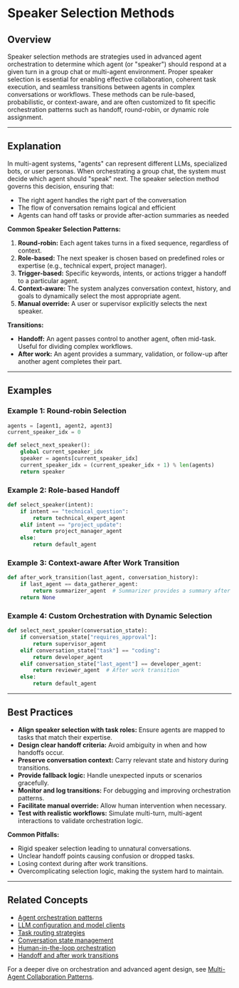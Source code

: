 # Speaker Selection Methods

## Overview

Speaker selection methods are strategies used in advanced agent orchestration to determine which agent (or "speaker") should respond at a given turn in a group chat or multi-agent environment. Proper speaker selection is essential for enabling effective collaboration, coherent task execution, and seamless transitions between agents in complex conversations or workflows. These methods can be rule-based, probabilistic, or context-aware, and are often customized to fit specific orchestration patterns such as handoff, round-robin, or dynamic role assignment.

---

## Explanation

In multi-agent systems, "agents" can represent different LLMs, specialized bots, or user personas. When orchestrating a group chat, the system must decide which agent should "speak" next. The speaker selection method governs this decision, ensuring that:

- The right agent handles the right part of the conversation
- The flow of conversation remains logical and efficient
- Agents can hand off tasks or provide after-action summaries as needed

**Common Speaker Selection Patterns:**

1. **Round-robin:** Each agent takes turns in a fixed sequence, regardless of context.
2. **Role-based:** The next speaker is chosen based on predefined roles or expertise (e.g., technical expert, project manager).
3. **Trigger-based:** Specific keywords, intents, or actions trigger a handoff to a particular agent.
4. **Context-aware:** The system analyzes conversation context, history, and goals to dynamically select the most appropriate agent.
5. **Manual override:** A user or supervisor explicitly selects the next speaker.

**Transitions:**

- **Handoff:** An agent passes control to another agent, often mid-task. Useful for dividing complex workflows.
- **After work:** An agent provides a summary, validation, or follow-up after another agent completes their part.

---

## Examples

### Example 1: Round-robin Selection

```python
agents = [agent1, agent2, agent3]
current_speaker_idx = 0

def select_next_speaker():
    global current_speaker_idx
    speaker = agents[current_speaker_idx]
    current_speaker_idx = (current_speaker_idx + 1) % len(agents)
    return speaker
```

### Example 2: Role-based Handoff

```python
def select_speaker(intent):
    if intent == "technical_question":
        return technical_expert_agent
    elif intent == "project_update":
        return project_manager_agent
    else:
        return default_agent
```

### Example 3: Context-aware After Work Transition

```python
def after_work_transition(last_agent, conversation_history):
    if last_agent == data_gatherer_agent:
        return summarizer_agent  # Summarizer provides a summary after data gathering
    return None
```

### Example 4: Custom Orchestration with Dynamic Selection

```python
def select_next_speaker(conversation_state):
    if conversation_state["requires_approval"]:
        return supervisor_agent
    elif conversation_state["task"] == "coding":
        return developer_agent
    elif conversation_state["last_agent"] == developer_agent:
        return reviewer_agent  # After work transition
    else:
        return default_agent
```

---

## Best Practices

- **Align speaker selection with task roles:** Ensure agents are mapped to tasks that match their expertise.
- **Design clear handoff criteria:** Avoid ambiguity in when and how handoffs occur.
- **Preserve conversation context:** Carry relevant state and history during transitions.
- **Provide fallback logic:** Handle unexpected inputs or scenarios gracefully.
- **Monitor and log transitions:** For debugging and improving orchestration patterns.
- **Facilitate manual override:** Allow human intervention when necessary.
- **Test with realistic workflows:** Simulate multi-turn, multi-agent interactions to validate orchestration logic.

**Common Pitfalls:**

- Rigid speaker selection leading to unnatural conversations.
- Unclear handoff points causing confusion or dropped tasks.
- Losing context during after work transitions.
- Overcomplicating selection logic, making the system hard to maintain.

---

## Related Concepts

- [Agent orchestration patterns](./agent-orchestration-patterns.html)
- [LLM configuration and model clients](./llm-configuration.html)
- [Task routing strategies](./task-routing.html)
- [Conversation state management](./conversation-state.html)
- [Human-in-the-loop orchestration](./human-in-the-loop.html)
- [Handoff and after work transitions](./handoff-and-afterwork.html)

For a deeper dive on orchestration and advanced agent design, see [Multi-Agent Collaboration Patterns](./multi-agent-collaboration.html).